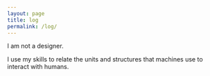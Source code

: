 ```yaml
---
layout: page
title: log
permalink: /log/
---
```



I am not a designer.

I use my skills to relate the units and structures that machines use to interact
with humans.

<!--Setting the foundations from below or defining the rules of governance from above
I put together elements that are at different scale to one one another.
